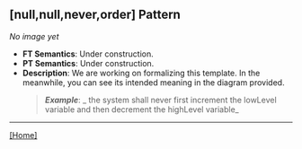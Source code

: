 ## [null,null,never,order] Pattern
_No image yet_
 * **FT Semantics**: Under construction.
 * **PT Semantics**: Under construction.
 * **Description**: We are working on formalizing this template. In the meanwhile, you can see its intended meaning in the diagram provided.
   > **_Example_**: _  the system shall never first  increment the lowLevel variable and then  decrement the highLevel variable_   
***
[[Home]](../semantics.md)